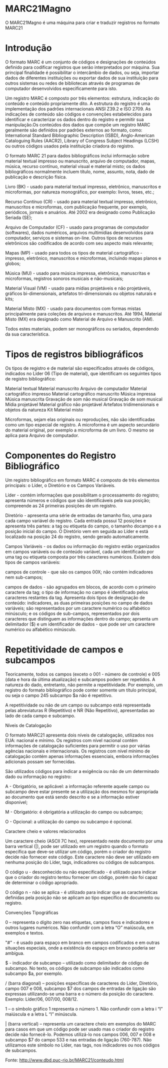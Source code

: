 # MARC21Magno
O MARC21Magno é uma máquina para criar e traduzir registros no formato MARC21

# Introdução

O formato MARC é um conjunto de códigos e designações de conteúdos definido para codificar registros que serão interpretados por máquina. Sua principal finalidade é possibilitar o intercâmbio de dados, ou seja, importar dados de diferentes instituições ou exportar dados de sua instituição para outros sistemas ou redes de bibliotecas através de programas de computador desenvolvidos especificamente para isto.

Um registro MARC é composto por três elementos: estrutura, indicação do conteúdo e conteúdo propriamente dito. A estrutura do registro é uma implementação dos padrões internacionais ANSI Z39.2 e ISO 2709. As indicações de conteúdo são códigos e convenções estabelecidos para identificar e caracterizar os dados dentro do registro e permitir sua manipulação.Os conteúdos dos dados que compõe um registro MARC geralmente são definidos por padrões externos ao formato, como: International Standard Bibliographic Description (ISBD), Anglo-American Cataloguing Rules (AACR2), Library of Congress Subject Headings (LCSH) ou outros códigos usados pela instituição criadora do registro.

O formato MARC 21 para dados bibliográficos inclui informação sobre material textual impresso ou manuscrito, arquivo de computador, mapas, música, recurso contínuo, material visual e material misto; os dados bibliográficos normalmente incluem título, nome, assunto, nota, dado de publicação e descrição física.

Livro (BK) - usado para material textual impresso, eletrônico, manuscritos e microformas, por natureza monográfico, por exemplo: livros, teses, etc.;

Recurso Contínuo (CR) - usado para material textual impresso, eletrônico, manuscritos e microformas, com publicação frequente, por exemplo, periódicos, jornais e anuários. Até 2002 era designado como Publicação Seriada (SE);

Arquivo de Computador (CF) - usado para programas de computador (softwares), dados numéricos, arquivos multimídias desenvolvidos para computador, serviços e sistemas on-line. Outros tipos de recursos eletrônicos são codificados de acordo com seu aspecto mais relevante;

Mapas (MP) - usado para todos os tipos de material cartográfico - impresso, eletrônico, manuscritos e microformas, incluindo mapas planos e globos;

Música (MU) - usado para música impressa, eletrônica, manuscritas e microformas, registros sonoros musicais e não-musicais;

Material Visual (VM) - usado para mídias projetáveis e não projetáveis, gráficos bi-dimensionais, artefatos tri-dimensionais ou objetos naturais e kits;

Material Misto (MX) - usado para documentos com formas mistas principalmente para coleções de arquivos e manuscritos. Até 1994, Material Misto (MX) era designado como Material de Arquivo e Manuscrito (AM).

Todos estes materiais, podem ser monográficos ou seriados, dependendo da sua característica.

# Tipos de registros bibliográficos

Os tipos de registro e de material são especifícados através de códigos, indicados no Líder 06 (Tipo de material), que identificam os seguintes tipos de registro bibliográfico:

Material textual
Material manuscrito
Arquivo de computador
Material cartográfico impresso
Material cartográfico manuscrito
Música impressa
Música manuscrita
Gravação de som não musical
Gravação de som musical 
Mídia projetável
Material gráfico não projetável
Artefatos tridimensionais e objetos da natureza
Kit
Material misto

Microformas, sejam elas originais ou reproduções, não são identificadas como um tipo especial de registro. A microforma é um aspecto secundário do material original, por exemplo a microforma de um livro. O mesmo se aplica para Arquivo de computador.

# Componentes do Registro Bibliográfico

Um registro bibliográfico em formato MARC é composto de três elementos principais: o Líder, o Diretório e os Campos Variáveis.

Líder - contém informações que possibilitam o processamento do registro; apresenta números e códigos que são identificáveis pela sua posição; compreende as 24 primeiras posições de um registro.

Diretório - apresenta uma série de entradas de tamanho fixo, uma para cada campo variável do registro. Cada entrada possui 12 posições e apresenta três partes: a tag ou etiqueta do campo, o tamanho docampo e a posição inicial do campo. O Diretório vem em seguida ao Líder e está localizado na posição 24 do registro, sendo gerado automaticamente.

Campos Variáveis - os dados ou informação do registro estão organizados em campos variáveis ou de conteúdo variável, cada um identificado por uma tag ou etiqueta composta por três caracteres numéricos. Existem dois tipos de campos variáveis:

campos de controle - que são os campos 00X; não contém indicadores nem sub-campos;

campos de dados - são agrupados em blocos, de acordo com o primeiro caractere da tag; o tipo de informação no campo é identificado pelos caracteres restantes da tag. Apresenta dois tipos de designação de conteúdo: indicadores, as duas primeiras posições no campo de dados variáveis; são representados por um caractere numérico ou alfabético minúsculo; e os códigos de sub-campos, representados por dois caracteres que distinguem as informações dentro do campo; aprsenta um delimitador ($) e um identificador de dados - que pode ser um caractere numérico ou alfabético minúsculo.

# Repetitividade de campos e subcampos

Teoricamente, todos os campos (exceto o 001 - número de controle) e 005 (data e hora da última atualização) e subcampos podem ser repetidos. A natureza do dado, entretanto, não permite a repetitividade. Por exemplo, um registro do formato bibliográfico pode conter somente um título principal, ou seja o campo 245 subcampo $a não é repetitivo.

A repetitividade ou não de um campo ou subcampo está representada pelas abreviaturas R (Repetitivo) e NR (Não Repetitivo), apresentadas ao lado de cada campo e subcampo.

Níveis de Catalogação

O formato MARC21 apresenta dois níveis de catalogação, utilizados nos EUA: nacional e mínimo. Os registros com nível nacional contém informações de catalogação suficientes para permitir o uso por várias agências nacionais e internacionais. Os registros com nível mínimo de catalogação contém apenas informações essenciais, embora informações adicionais possam ser fornecidas.

São utilizados códigos para indicar a exigência ou não de um determinado dado ou informação no registro:

A - Obrigatório, se aplicável: a informação referente aquele campo ou subcampo deve estar presente se a utilização dos mesmos for apropriada ao documento que está sendo descrito e se a informação estiver disponível;

M - Obrigatório: é obrigatória a utilização do campo ou subcampo;

O - Opcional: a utilização do campo ou subcampo é opcional.

Caractere cheio e valores relacionados

Um caractere cheio (ASCII 7C hex), representado neste documento por uma barra vertical (|), pode ser utilizado em um registro quando o formato especifica que deve-se utilizar um código, porém o criador do registro decide não fornecer este código. Este caractere não deve ser utilizado em nenhuma posição do Líder, tags, indicadores ou códigos de subcampos.

O código u - desconhecido ou não especificado - é utilizado para indicar que o criador do registro tentou fornecer um código, porém não foi capaz de determinar o código apropriado.

O código n - não se aplica - é utilizado para indicar que as características definidas pela posição não se aplicam ao tipo específico de documento ou registro.

Convenções Tipográficas

0 – representa o dígito zero nas etiquetas, campos fixos e indicadores e outros lugares numéricos. Não confundir com a letra “O” maiúscula, em exemplos e textos.

"#" - é usado para espaço em branco em campos codificados e em outras situações especiais, onde a existência do espaço em branco poderia ser ambígua.

$ - indicador de subcampo – utilizado como delimitador de código de subcampo. No texto, os códigos de subcampo são indicados como subcampo $a, por exemplo.

/ (barra diagonal) – posições específicas de caracteres do Líder, Diretório, campo 007 e 008, subcampo $7 dos campos de entradas de ligação são expressas utilizando-se uma barra e o número da posição do caractere. Exemplo: Líder/06, 007/00, 008/12.

1 – o símbolo gráfico 1 representa o número 1. Não confundir com a letra i “I” maiúscula e a letra L “l” minúscula.

| (barra vertical) – representa um caractere cheio em exemplos do MARC para casos em que um código pode ser usado mas o criador do registro decide não fornecê-lo. Podemos utilizá-lo nos campos 006, 007 e 008 e subcampo $7 do campo 533 e nas entradas de ligação (760-787). Não utilizamos este símbolo no Líder, nas tags, nos indicadores ou nos códigos de subcampos.

Fonte: http://www.dbd.puc-rio.br/MARC21/conteudo.html
